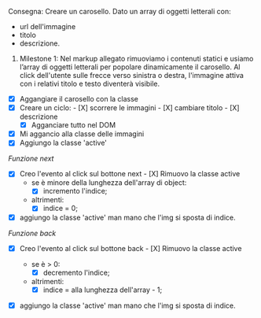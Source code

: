Consegna: Creare un carosello.
Dato un array di oggetti letterali con:
 - url dell'immagine
 - titolo
 - descrizione.

1. Milestone 1:
Nel markup allegato rimuoviamo i contenuti statici e usiamo l’array di oggetti letterali per popolare dinamicamente il carosello.
Al click dell'utente sulle frecce verso sinistra o destra, l'immagine attiva con i relativi titolo e testo diventerà visibile.

- [X] Aggangiare il carosello con la classe
- [X] Creare un ciclo:
        - [X] scorrere le immagini
        - [X] cambiare titolo
        - [X] descrizione
    - [X] Agganciare tutto nel DOM

- [X] Mi aggancio alla classe delle immagini
- [X] Aggiungo la classe 'active'

*Funzione next*
- [X] Creo l'evento al click sul bottone next
        - [X] Rimuovo la classe active
    - se è minore della lunghezza dell'array di object:
        - [X] incremento l'indice;
    - altrimenti:
        - [X]  indice = 0;
- [X] aggiungo la classe 'active' man mano che l'img si sposta di indice.

*Funzione back*
- [X] Creo l'evento al click sul bottone back
        - [X] Rimuovo la classe active
    - se è > 0:
        - [X] decremento l'indice;
    - altrimenti:
        - [X]  indice = alla lunghezza dell'array - 1;
- [X] aggiungo la classe 'active' man mano che l'img si sposta di indice.


